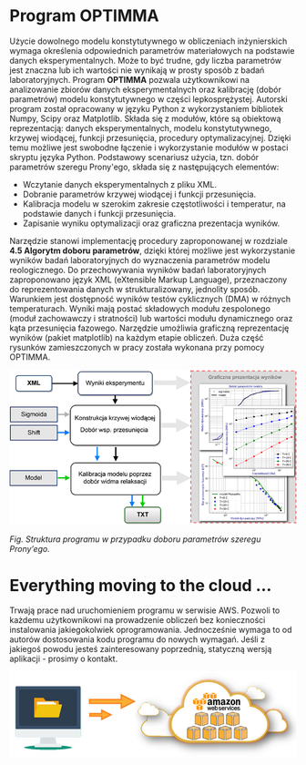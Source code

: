# Program OPTIMMA
Użycie dowolnego modelu konstytutywnego w obliczeniach inżynierskich wymaga określenia odpowiednich parametrów materiałowych na podstawie danych eksperymentalnych. Może to być trudne, gdy liczba parametrów jest znaczna lub ich wartości nie wynikają w prosty sposób z badań laboratoryjnych. Program **OPTIMMA** pozwala użytkownikowi na analizowanie zbiorów danych eksperymentalnych oraz kalibrację (dobór parametrów) modelu konstytutywnego w części lepkosprężystej. Autorski program został opracowany w języku Python z wykorzystaniem bibliotek Numpy, Scipy oraz Matplotlib. Składa się z modułów, które są obiektową reprezentacją: danych eksperymentalnych, modelu konstytutywnego, krzywej wiodącej, funkcji przesunięcia, procedury optymalizacyjnej. Dzięki temu możliwe jest swobodne łączenie i wykorzystanie modułów w postaci skryptu języka Python. Podstawowy scenariusz użycia, tzn. dobór parametrów szeregu Prony'ego, składa się z następujących elementów:   
- Wczytanie danych eksperymentalnych z pliku XML.
- Dobranie parametrów krzywej wiodącej i funkcji przesunięcia.
- Kalibracja modelu w szerokim zakresie częstotliwości i temperatur, na podstawie danych i funkcji przesunięcia.
- Zapisanie wyniku optymalizacji oraz graficzna prezentacja wyników.   

Narzędzie stanowi implementację procedury zaproponowanej w rozdziale **4.5 Algorytm doboru parametrów**, dzięki której możliwe jest wykorzystanie wyników badań laboratoryjnych do wyznaczenia parametrów modelu reologicznego. Do przechowywania wyników badań laboratoryjnych zaproponowano język XML (eXtensible Markup Language), przeznaczony do reprezentowania danych w strukturalizowany, jednolity sposób. Warunkiem jest dostępność wyników testów cyklicznych (DMA) w różnych temperaturach. Wyniki mają postać składowych modułu zespolonego (moduł zachowawczy i stratności) lub wartości modułu dynamicznego oraz kąta przesunięcia fazowego. Narzędzie umożliwia graficzną reprezentację wyników (pakiet matplotlib) na każdym etapie obliczeń. Duża część rysunków zamieszczonych w pracy została wykonana przy pomocy OPTIMMA.

<p align="center">
  <img src="https://github.com/RafalMichalczyk/PavementDesign/blob/main/imgs/OPTIMMA_flow.png?raw=false" alt="Struktura programu w przypadku doboru parametrów szeregu Prony’ego"/>
</p> 

*Fig. Struktura programu w przypadku doboru parametrów szeregu Prony’ego.*

# Everything moving to the cloud ...

Trwają prace nad uruchomieniem programu w serwisie AWS. Pozwoli to każdemu użytkownikowi na prowadzenie obliczeń bez konieczności instalowania jakiegokolwiek oprogramowania. Jednocześnie wymaga to od autorów dostosowania kodu programu do nowych wymagań. Jeśli z jakiegoś powodu jesteś zainteresowany poprzednią, statyczną wersją aplikacji - prosimy o kontakt.  
<p align="center">
  <img src="https://github.com/RafalMichalczyk/PavementDesign/blob/main/imgs/aws_migration.jpg?raw=false" alt="Everything moving to the cloud"/>
</p>
